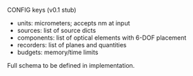 CONFIG keys (v0.1 stub)

- units: micrometers; accepts nm at input
- sources: list of source dicts
- components: list of optical elements with 6-DOF placement
- recorders: list of planes and quantities
- budgets: memory/time limits

Full schema to be defined in implementation.


